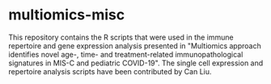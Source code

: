 # multiomics-misc
This repository contains the R scripts that were used in the immune repertoire and gene expression analysis presented in "Multiomics approach identifies novel age-, time- and treatment-related immunopathological signatures in MIS-C and pediatric COVID-19". The single cell expression and repertoire analysis scripts have been contributed by Can Liu.
